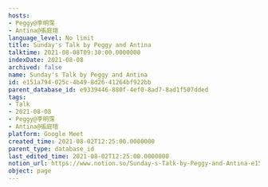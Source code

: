 ```yaml
---
hosts:
- Peggy@李明霈
- Antina@張庭瑄
language_level: No limit
title: Sunday's Talk by Peggy and Antina
talktime: 2021-08-08T09:30:00.0000000
indexDate: 2021-08-08
archived: false
name: Sunday's Talk by Peggy and Antina
id: e151a794-025c-4b49-8d26-41264bf922bb
parent_database_id: e9339446-880f-4ef0-8ad7-8ad1f507dded
tags:
- Talk
- 2021-08-08
- Peggy@李明霈
- Antina@張庭瑄
platform: Google Meet
created_time: 2021-08-02T12:25:00.0000000
parent_type: database_id
last_edited_time: 2021-08-02T12:25:00.0000000
notion_url: https://www.notion.so/Sunday-s-Talk-by-Peggy-and-Antina-e151a794025c4b498d2641264bf922bb
object: page
---
```







